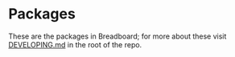 # Packages

These are the packages in Breadboard; for more about these visit [DEVELOPING.md](../DEVELOPING.md#packages) in the root of the repo.
